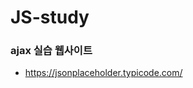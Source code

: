 # JS-study

### ajax 실습 웹사이트
- https://jsonplaceholder.typicode.com/

[//]: # ()
[//]: # (### ajax 실습시 JSON Server 설치&#40;가상 Rest Api&#41;)

[//]: # ()
[//]: # (- vscode 상단부 -> 터미널 -> 새 터미널)

[//]: # ()
[//]: # (```shell script)

[//]: # ($ mkdir json-virtual-server)

[//]: # ($ cd json-virtual-server)

[//]: # ($ npm init -y)

[//]: # ($ npm install json-server -D)

[//]: # (```)

[//]: # ()
[//]: # (- package.json에 추가)

[//]: # (```json)

[//]: # ("scripts": {)

[//]: # (    "start": "json-server --watch db.json --port 5000"    )

[//]: # (  },)

[//]: # (```)

[//]: # (- json-virtual-server폴더로 가서)

[//]: # (- `$ npm start`로 서버실행)

[//]: # ()
[//]: # (—)